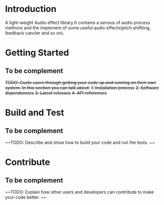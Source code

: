 # Introduction
A light-weight Audio effect library.It contains a serious of audio process methons and the implement of some useful audio effects(pitch shiftting, feedback cancler and so on).

# Getting Started
## To be complement
~~TODO: Guide users through getting your code up and running on their own system. In this section you can talk about:~~
~~1.	Installation process~~
~~2.	Software dependencies~~
~~3.	Latest releases~~
~~4.	API references~~

# Build and Test
## To be complement
~~TODO: Describe and show how to build your code and run the tests. ~~

# Contribute
## To be complement
~~TODO: Explain how other users and developers can contribute to make your code better. ~~